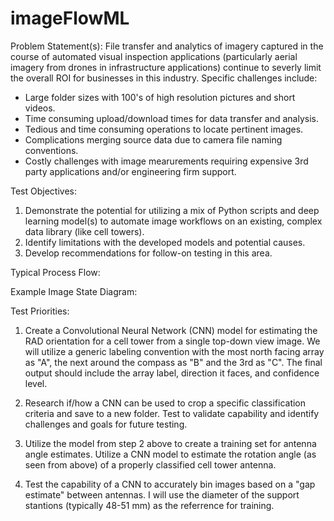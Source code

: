 # imageFlowML

Problem Statement(s): 
File transfer and analytics of imagery captured in the course of automated visual inspection applications (particularly aerial imagery from drones in infrastructure applications) continue to severly limit the overall ROI for businesses in this industry. Specific challenges include:
  - Large folder sizes with 100's of high resolution pictures and short videos.
  - Time consuming upload/download times for data transfer and analysis.
  - Tedious and time consuming operations to locate pertinent images.
  - Complications merging source data due to camera file naming conventions.
  - Costly challenges with image mearurements requiring expensive 3rd party applications and/or engineering firm support.
  
Test Objectives: 
1. Demonstrate the potential for utilizing a mix of Python scripts and deep learning model(s) to automate image workflows on an existing, complex data library (like cell towers). 
2. Identify limitations with the developed models and potential causes.
3. Develop recommendations for follow-on testing in this area.

Typical Process Flow:


Example Image State Diagram:


Test Priorities:
1. Create a Convolutional Neural Network (CNN) model for estimating the RAD orientation for a cell tower from a single top-down view image. We will utilize a generic labeling convention with the most north facing array as "A", the next around the compass as "B" and the 3rd as "C". The final output should include the array label, direction it faces, and confidence level.

2. Research if/how a CNN can be used to crop a specific classification criteria and save to a new folder. Test to validate capability and identify challenges and goals for future testing.

3. Utilize the model from step 2 above to create a training set for antenna angle estimates. Utilize a CNN model to estimate the rotation angle (as seen from above) of a properly classified cell tower antenna.

4. Test the capability of a CNN to accurately bin images based on a "gap estimate" between antennas. I will use the diameter of the support stantions (typically 48-51 mm) as the referrence for training.
